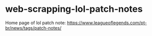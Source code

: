 # web-scrapping-lol-patch-notes

Home page of lol patch note: https://www.leagueoflegends.com/pt-br/news/tags/patch-notes/
